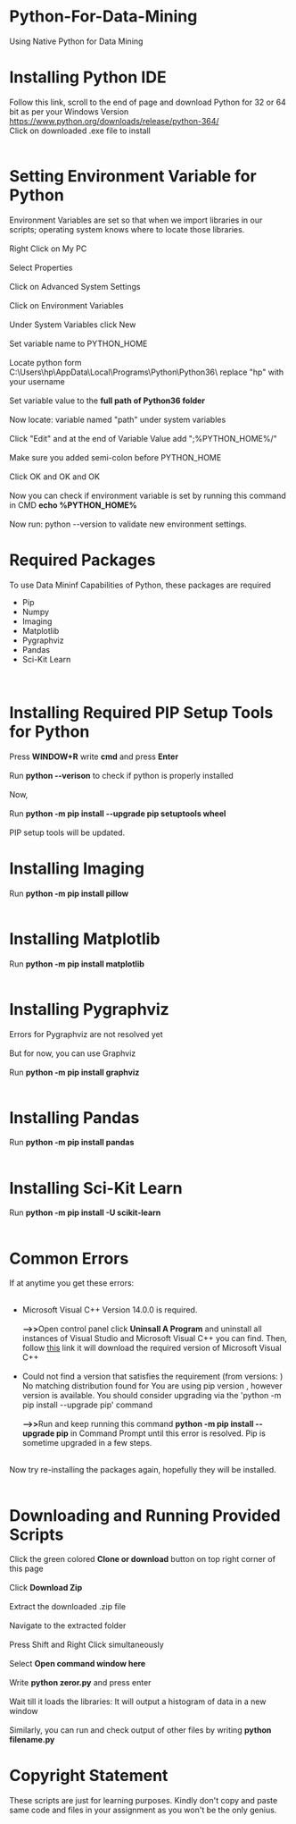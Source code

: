 # Python-For-Data-Mining
Using Native Python for Data Mining
# Installing Python IDE

Follow this link, scroll to the end of page and download Python for 32 or 64 bit as per your Windows Version<br>
<a>https://www.python.org/downloads/release/python-364/</a><br>
Click on downloaded .exe file to install<br><br>

# Setting Environment Variable for Python

Environment Variables are set so that when we import libraries in our scripts; operating system knows where to locate those libraries.<br><br>
Right Click on My PC<br><br>
Select Properties<br><br>
Click on Advanced System Settings<br><br>
Click on Environment Variables<br><br>
Under System Variables click New<br><br>
Set variable name to PYTHON_HOME<br><br>
Locate python form C:\Users\hp\AppData\Local\Programs\Python\Python36\ replace "hp" with your username<br><br>
Set variable value to the <b>full path of Python36 folder</b><br><br>
Now locate: variable named "path" under system variables<br><br>
Click "Edit" and at the end of Variable Value add ";%PYTHON_HOME%/"<br><br>
Make sure you added semi-colon before PYTHON_HOME<br><br>
Click OK and OK and OK<br><br>
Now you can check if environment variable is set by running this command in CMD <b>echo %PYTHON_HOME% </b><br><br>
Now run: python --version to validate new environment settings.

# Required Packages

To use Data Mininf Capabilities of Python, these packages are required<br>
<ul>
  <li>Pip</li>
  <li>Numpy</li>
  <li>Imaging</li>
  <li>Matplotlib</li>
  <li>Pygraphviz</li>
  <li>Pandas</li>
  <li>Sci-Kit Learn</li>
</ul><br>

# Installing Required PIP Setup Tools for Python

Press <b>WINDOW+R</b> write <b>cmd</b> and press <b>Enter</b> <br><br>
Run <b>python --verison</b> to check if python is properly installed<br><br>
Now,<br><br>
Run <b>python -m pip install --upgrade pip setuptools wheel</b><br><br>
PIP setup tools will be updated.

# Installing Imaging
Run <b>python -m pip install pillow</b><br><br>

# Installing Matplotlib
Run <b>python -m pip install matplotlib</b><br><br>

# Installing Pygraphviz
Errors for Pygraphviz are not resolved yet<br><br>
But for now, you can use Graphviz<br><br>
Run <b>python -m pip install graphviz</b><br><br>

# Installing Pandas
Run <b>python -m pip install pandas</b><br><br>

# Installing Sci-Kit Learn
Run <b>python -m pip install -U scikit-learn</b><br><br>

# Common Errors

If at anytime you get these errors: <br><br>
<ul>
<li>Microsoft Visual C++ Version 14.0.0 is required.</li><br>
<b>-->></b>Open control panel click <b>Uninsall A Program</b> and uninstall all instances of Visual Studio and Microsoft Visual C++ you can find. Then, follow <a href="https://visualstudio.microsoft.com/thank-you-downloading-visual-studio/?sku=Community&rel=15#" style="margin: 0px !important">this</a> link it will download the required version of Microsoft Visual C++<br><br>
<li>Could not find a version that satisfies the requirement <package name> (from versions: ) No matching distribution found for <package name> You are using pip version <n>, however version <n++> is available. You should consider upgrading via the 'python -m pip install --upgrade pip' command</li>
<br><b>-->></b>Run and keep running this command <b>python -m pip install --upgrade pip</b> in Command Prompt until this error is resolved. Pip is sometime upgraded in a few steps.<br><br>
</ul>
Now try re-installing the packages again, hopefully they will be installed.<br><br>


# Downloading and Running Provided Scripts

Click the green colored <b>Clone or download</b> button on top right corner of this page<br><br>
Click <b>Download Zip</b><br><br>
Extract the downloaded .zip file<br><br>
Navigate to the extracted folder<br><br>
Press Shift and Right Click simultaneously<br><br>
Select <b>Open command window here</b><br><br>
Write <b>python zeror.py</b> and press enter<br><br>
Wait till it loads the libraries: It will output a histogram of data in a new window<br><br>
Similarly, you can run and check output of other files by writing <b>python filename.py</b>

# Copyright Statement

These scripts are just for learning purposes. Kindly don't copy and paste same code and files in your assignment as you won't be the only genius.
